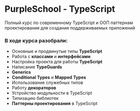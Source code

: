 # PurpleSchool - TypeScript

Полный курс по современному TypeScript и ООП паттернам проектирования для создания поддерживаемых приложений

### В ходе курса разобрали:

- Основные и продвинутые типы **TypeScript**
- Работа с **классами** и **интерфейсами**
- Настройка проекта для работы **TypeScript**
- Написание **TypeGuards**
- **Generics**
- **Conditional Types** и **Mapped Types**
- Использование служебных типов
- Работу **декораторов**
- Устройство модульности в TypeScript
- Типизацию библиотек
- **Паттерны проектирования** в TypeScript
